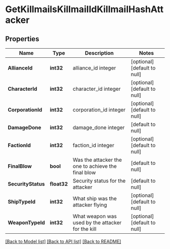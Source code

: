 # GetKillmailsKillmailIdKillmailHashAttacker

## Properties
Name | Type | Description | Notes
------------ | ------------- | ------------- | -------------
**AllianceId** | **int32** | alliance_id integer | [optional] [default to null]
**CharacterId** | **int32** | character_id integer | [optional] [default to null]
**CorporationId** | **int32** | corporation_id integer | [optional] [default to null]
**DamageDone** | **int32** | damage_done integer | [default to null]
**FactionId** | **int32** | faction_id integer | [optional] [default to null]
**FinalBlow** | **bool** | Was the attacker the one to achieve the final blow  | [default to null]
**SecurityStatus** | **float32** | Security status for the attacker  | [default to null]
**ShipTypeId** | **int32** | What ship was the attacker flying  | [optional] [default to null]
**WeaponTypeId** | **int32** | What weapon was used by the attacker for the kill  | [optional] [default to null]

[[Back to Model list]](../README.md#documentation-for-models) [[Back to API list]](../README.md#documentation-for-api-endpoints) [[Back to README]](../README.md)


